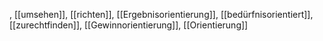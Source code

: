 , [[umsehen]], [[richten]], [[Ergebnisorientierung]], [[bedürfnisorientiert]], [[zurechtfinden]], [[Gewinnorientierung]], [[Orientierung]]